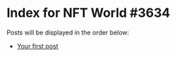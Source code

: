 # Index for NFT World #3634
Posts will be displayed in the order below:

- [Your first post](./001-first.md)

